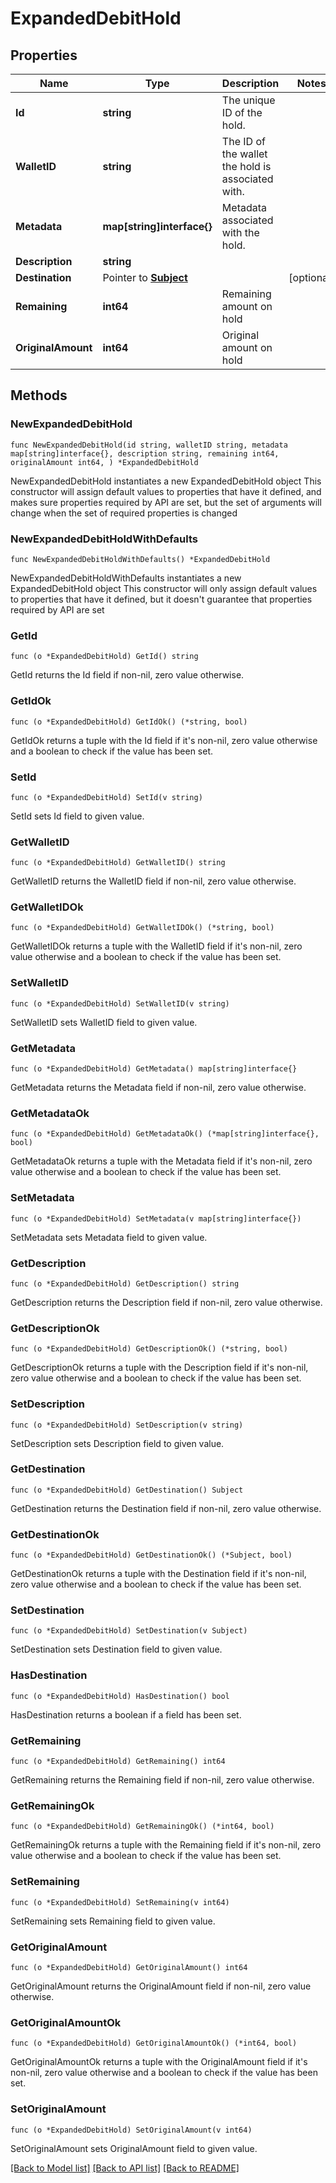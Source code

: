 # ExpandedDebitHold

## Properties

Name | Type | Description | Notes
------------ | ------------- | ------------- | -------------
**Id** | **string** | The unique ID of the hold. |
**WalletID** | **string** | The ID of the wallet the hold is associated with. |
**Metadata** | **map[string]interface{}** | Metadata associated with the hold. |
**Description** | **string** |  |
**Destination** | Pointer to [**Subject**](Subject.md) |  | [optional]
**Remaining** | **int64** | Remaining amount on hold |
**OriginalAmount** | **int64** | Original amount on hold |

## Methods

### NewExpandedDebitHold

`func NewExpandedDebitHold(id string, walletID string, metadata map[string]interface{}, description string, remaining int64, originalAmount int64, ) *ExpandedDebitHold`

NewExpandedDebitHold instantiates a new ExpandedDebitHold object
This constructor will assign default values to properties that have it defined,
and makes sure properties required by API are set, but the set of arguments
will change when the set of required properties is changed

### NewExpandedDebitHoldWithDefaults

`func NewExpandedDebitHoldWithDefaults() *ExpandedDebitHold`

NewExpandedDebitHoldWithDefaults instantiates a new ExpandedDebitHold object
This constructor will only assign default values to properties that have it defined,
but it doesn't guarantee that properties required by API are set

### GetId

`func (o *ExpandedDebitHold) GetId() string`

GetId returns the Id field if non-nil, zero value otherwise.

### GetIdOk

`func (o *ExpandedDebitHold) GetIdOk() (*string, bool)`

GetIdOk returns a tuple with the Id field if it's non-nil, zero value otherwise
and a boolean to check if the value has been set.

### SetId

`func (o *ExpandedDebitHold) SetId(v string)`

SetId sets Id field to given value.


### GetWalletID

`func (o *ExpandedDebitHold) GetWalletID() string`

GetWalletID returns the WalletID field if non-nil, zero value otherwise.

### GetWalletIDOk

`func (o *ExpandedDebitHold) GetWalletIDOk() (*string, bool)`

GetWalletIDOk returns a tuple with the WalletID field if it's non-nil, zero value otherwise
and a boolean to check if the value has been set.

### SetWalletID

`func (o *ExpandedDebitHold) SetWalletID(v string)`

SetWalletID sets WalletID field to given value.


### GetMetadata

`func (o *ExpandedDebitHold) GetMetadata() map[string]interface{}`

GetMetadata returns the Metadata field if non-nil, zero value otherwise.

### GetMetadataOk

`func (o *ExpandedDebitHold) GetMetadataOk() (*map[string]interface{}, bool)`

GetMetadataOk returns a tuple with the Metadata field if it's non-nil, zero value otherwise
and a boolean to check if the value has been set.

### SetMetadata

`func (o *ExpandedDebitHold) SetMetadata(v map[string]interface{})`

SetMetadata sets Metadata field to given value.


### GetDescription

`func (o *ExpandedDebitHold) GetDescription() string`

GetDescription returns the Description field if non-nil, zero value otherwise.

### GetDescriptionOk

`func (o *ExpandedDebitHold) GetDescriptionOk() (*string, bool)`

GetDescriptionOk returns a tuple with the Description field if it's non-nil, zero value otherwise
and a boolean to check if the value has been set.

### SetDescription

`func (o *ExpandedDebitHold) SetDescription(v string)`

SetDescription sets Description field to given value.


### GetDestination

`func (o *ExpandedDebitHold) GetDestination() Subject`

GetDestination returns the Destination field if non-nil, zero value otherwise.

### GetDestinationOk

`func (o *ExpandedDebitHold) GetDestinationOk() (*Subject, bool)`

GetDestinationOk returns a tuple with the Destination field if it's non-nil, zero value otherwise
and a boolean to check if the value has been set.

### SetDestination

`func (o *ExpandedDebitHold) SetDestination(v Subject)`

SetDestination sets Destination field to given value.

### HasDestination

`func (o *ExpandedDebitHold) HasDestination() bool`

HasDestination returns a boolean if a field has been set.

### GetRemaining

`func (o *ExpandedDebitHold) GetRemaining() int64`

GetRemaining returns the Remaining field if non-nil, zero value otherwise.

### GetRemainingOk

`func (o *ExpandedDebitHold) GetRemainingOk() (*int64, bool)`

GetRemainingOk returns a tuple with the Remaining field if it's non-nil, zero value otherwise
and a boolean to check if the value has been set.

### SetRemaining

`func (o *ExpandedDebitHold) SetRemaining(v int64)`

SetRemaining sets Remaining field to given value.


### GetOriginalAmount

`func (o *ExpandedDebitHold) GetOriginalAmount() int64`

GetOriginalAmount returns the OriginalAmount field if non-nil, zero value otherwise.

### GetOriginalAmountOk

`func (o *ExpandedDebitHold) GetOriginalAmountOk() (*int64, bool)`

GetOriginalAmountOk returns a tuple with the OriginalAmount field if it's non-nil, zero value otherwise
and a boolean to check if the value has been set.

### SetOriginalAmount

`func (o *ExpandedDebitHold) SetOriginalAmount(v int64)`

SetOriginalAmount sets OriginalAmount field to given value.



[[Back to Model list]](../README.md#documentation-for-models) [[Back to API list]](../README.md#documentation-for-api-endpoints) [[Back to README]](../README.md)
